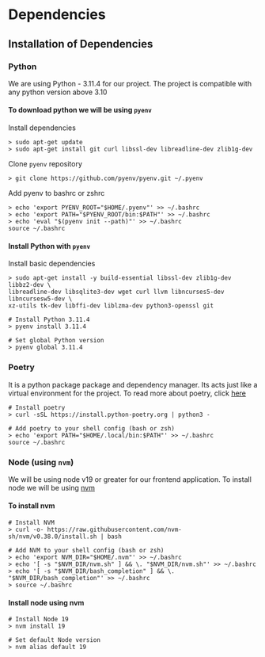 # Dependencies

## Installation of Dependencies

### Python

We are using Python - 3.11.4 for our project. The project is compatible with any python version above 3.10

#### To download python we will be using `pyenv`

Install dependencies
```
> sudo apt-get update
> sudo apt-get install git curl libssl-dev libreadline-dev zlib1g-dev
```

Clone `pyenv` repository
```
> git clone https://github.com/pyenv/pyenv.git ~/.pyenv
```

Add pyenv to bashrc or zshrc
```
> echo 'export PYENV_ROOT="$HOME/.pyenv"' >> ~/.bashrc
> echo 'export PATH="$PYENV_ROOT/bin:$PATH"' >> ~/.bashrc
> echo 'eval "$(pyenv init --path)"' >> ~/.bashrc
source ~/.bashrc
```

#### Install Python with `pyenv`

Install basic dependencies
```
> sudo apt-get install -y build-essential libssl-dev zlib1g-dev libbz2-dev \
libreadline-dev libsqlite3-dev wget curl llvm libncurses5-dev libncursesw5-dev \
xz-utils tk-dev libffi-dev liblzma-dev python3-openssl git
```

```
# Install Python 3.11.4
> pyenv install 3.11.4

# Set global Python version
> pyenv global 3.11.4
```

### Poetry
It is a python package package and dependency manager. Its acts just like a virtual environment for the project. To read more about poetry, click [here](https://python-poetry.org/)

```
# Install poetry
> curl -sSL https://install.python-poetry.org | python3 -

# Add poetry to your shell config (bash or zsh)
> echo 'export PATH="$HOME/.local/bin:$PATH"' >> ~/.bashrc
source ~/.bashrc
```

### Node (using `nvm`)
We will be using node v19 or greater for our frontend application. To install node we will be using [nvm](https://github.com/nvm-sh/nvm)

#### To install nvm
```
# Install NVM
> curl -o- https://raw.githubusercontent.com/nvm-sh/nvm/v0.38.0/install.sh | bash

# Add NVM to your shell config (bash or zsh)
> echo 'export NVM_DIR="$HOME/.nvm"' >> ~/.bashrc
> echo '[ -s "$NVM_DIR/nvm.sh" ] && \. "$NVM_DIR/nvm.sh"' >> ~/.bashrc
> echo '[ -s "$NVM_DIR/bash_completion" ] && \. "$NVM_DIR/bash_completion"' >> ~/.bashrc
> source ~/.bashrc
```

#### Install node using nvm
```
# Install Node 19
> nvm install 19

# Set default Node version
> nvm alias default 19
```
